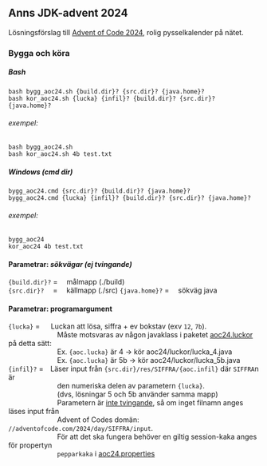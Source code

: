 ## Anns JDK-advent 2024

Lösningsförslag till [Advent of Code 2024](https://adventofcode.com/2024), rolig pysselkalender på nätet.  

### Bygga och köra

##### Bash
```shell
bash bygg_aoc24.sh {build.dir}? {src.dir}? {java.home}?
bash kor_aoc24.sh {lucka} {infil}? {build.dir}? {src.dir}? {java.home}?
```
###### exempel:
```shell
bash bygg_aoc24.sh
bash kor_aoc24.sh 4b test.txt
```

##### Windows (cmd *dir*)
```shell
bygg_aoc24.cmd {src.dir}? {build.dir}? {java.home}?
bygg_aoc24.cmd {lucka} {infil}? {build.dir}? {src.dir}? {java.home}?
```
###### exempel:
```shell
bygg_aoc24
kor_aoc24 4b test.txt
```

#### Parametrar: _sökvägar (ej tvingande)_
`{build.dir}?` = &emsp;målmapp  (./build)  
`{src.dir}?`  &emsp;= &emsp;källmapp (./src)
`{java.home}?` = &emsp;sökväg java

#### Parametrar: programargument
`{lucka}` = &emsp;&nbsp;Luckan att lösa, siffra + ev bokstav (exv `12`, `7b`).  
&emsp;&emsp;&emsp;&emsp;&emsp;&emsp;&emsp;Måste motsvaras av någon javaklass i paketet [aoc24.luckor](src/aoc24/luckor) på detta sätt:  
&emsp;&emsp;&emsp;&emsp;&emsp;&emsp;&emsp;Ex. `{aoc.lucka}` är 4 -> kör aoc24/luckor/lucka_4.java  
&emsp;&emsp;&emsp;&emsp;&emsp;&emsp;&emsp;Ex. `{aoc.lucka}` är 5b -> kör aoc24/luckor/lucka_5b.java  
`{infil}?` =&emsp;Läser input från `{src.dir}/res/SIFFRA/{aoc.infil}` där `SIFFRA`n är  
&emsp;&emsp;&emsp;&emsp;&emsp;&emsp;&emsp;den numeriska delen av parametern `{lucka}`.  
&emsp;&emsp;&emsp;&emsp;&emsp;&emsp;&emsp;(dvs, lösningar 5 och 5b använder samma mapp)  
&emsp;&emsp;&emsp;&emsp;&emsp;&emsp;&emsp;Parametern är <u>inte tvingande</u>, så om inget filnamn anges läses input från  
&emsp;&emsp;&emsp;&emsp;&emsp;&emsp;&emsp;Advent of Codes domän: `//adventofcode.com/2024/day/SIFFRA/input`.  
&emsp;&emsp;&emsp;&emsp;&emsp;&emsp;&emsp;För att det ska fungera behöver en giltig session-kaka anges för propertyn  
&emsp;&emsp;&emsp;&emsp;&emsp;&emsp;&emsp;`pepparkaka` i [aoc24.properties](src/aoc24/res/aoc.properties)

